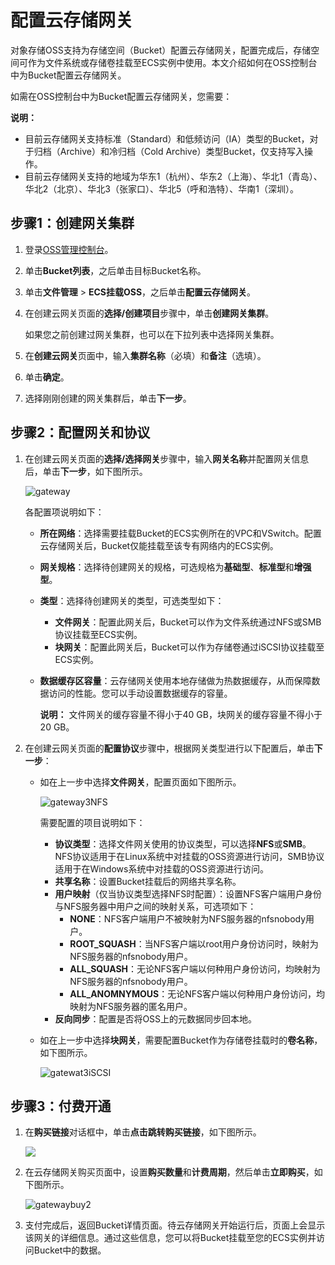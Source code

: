 # 配置云存储网关

对象存储OSS支持为存储空间（Bucket）配置云存储网关，配置完成后，存储空间可作为文件系统或存储卷挂载至ECS实例中使用。本文介绍如何在OSS控制台中为Bucket配置云存储网关。

如需在OSS控制台中为Bucket配置云存储网关，您需要：

**说明：**

-   目前云存储网关支持标准（Standard）和低频访问（IA）类型的Bucket，对于归档（Archive）和冷归档（Cold Archive）类型Bucket，仅支持写入操作。
-   目前云存储网关支持的地域为华东1（杭州）、华东2（上海）、华北1（青岛）、华北2（北京）、华北3（张家口）、华北5（呼和浩特）、华南1（深圳）。

## 步骤1：创建网关集群

1.  登录[OSS管理控制台](https://oss.console.aliyun.com/)。

2.  单击**Bucket列表**，之后单击目标Bucket名称。

3.  单击**文件管理** \> **ECS挂载OSS**，之后单击**配置云存储网关**。

4.  在创建云网关页面的**选择/创建项目**步骤中，单击**创建网关集群**。

    如果您之前创建过网关集群，也可以在下拉列表中选择网关集群。

5.  在**创建云网关**页面中，输入**集群名称**（必填）和**备注**（选填）。

6.  单击**确定**。

7.  选择刚刚创建的网关集群后，单击**下一步**。


## 步骤2：配置网关和协议

1.  在创建云网关页面的**选择/选择网关**步骤中，输入**网关名称**并配置网关信息后，单击**下一步**，如下图所示。

    ![gateway](https://static-aliyun-doc.oss-accelerate.aliyuncs.com/assets/img/zh-CN/9694459951/p57178.png)

    各配置项说明如下：

    -   **所在网络**：选择需要挂载Bucket的ECS实例所在的VPC和VSwitch。配置云存储网关后，Bucket仅能挂载至该专有网络内的ECS实例。
    -   **网关规格**：选择待创建网关的规格，可选规格为**基础型**、**标准型**和**增强型**。
    -   **类型**：选择待创建网关的类型，可选类型如下：
        -   **文件网关**：配置此网关后，Bucket可以作为文件系统通过NFS或SMB协议挂载至ECS实例。
        -   **块网关**：配置此网关后，Bucket可以作为存储卷通过iSCSI协议挂载至ECS实例。
    -   **数据缓存区容量**：云存储网关使用本地存储做为热数据缓存，从而保障数据访问的性能。您可以手动设置数据缓存的容量。

        **说明：** 文件网关的缓存容量不得小于40 GB，块网关的缓存容量不得小于20 GB。

2.  在创建云网关页面的**配置协议**步骤中，根据网关类型进行以下配置后，单击**下一步**：

    -   如在上一步中选择**文件网关**，配置页面如下图所示。

        ![gateway3NFS](https://static-aliyun-doc.oss-accelerate.aliyuncs.com/assets/img/zh-CN/9694459951/p57197.png)

        需要配置的项目说明如下：

        -   **协议类型**：选择文件网关使用的协议类型，可以选择**NFS**或**SMB**。NFS协议适用于在Linux系统中对挂载的OSS资源进行访问，SMB协议适用于在Windows系统中对挂载的OSS资源进行访问。
        -   **共享名称**：设置Bucket挂载后的网络共享名称。
        -   **用户映射**（仅当协议类型选择NFS时配置）：设置NFS客户端用户身份与NFS服务器中用户之间的映射关系，可选项如下：
            -   **NONE**：NFS客户端用户不被映射为NFS服务器的nfsnobody用户。
            -   **ROOT\_SQUASH**：当NFS客户端以root用户身份访问时，映射为NFS服务器的nfsnobody用户。
            -   **ALL\_SQUASH**：无论NFS客户端以何种用户身份访问，均映射为NFS服务器的nfsnobody用户。
            -   **ALL\_ANOMNYMOUS**：无论NFS客户端以何种用户身份访问，均映射为NFS服务器的匿名用户。
        -   **反向同步**：配置是否将OSS上的元数据同步回本地。
    -   如在上一步中选择**块网关**，需要配置Bucket作为存储卷挂载时的**卷名称**，如下图所示。

        ![gatewat3iSCSI](https://static-aliyun-doc.oss-accelerate.aliyuncs.com/assets/img/zh-CN/9694459951/p57205.png)


## 步骤3：付费开通

1.  在**购买链接**对话框中，单击**点击跳转购买链接**，如下图所示。

    ![](https://static-aliyun-doc.oss-accelerate.aliyuncs.com/assets/img/zh-CN/9694459951/p57215.png)

2.  在云存储网关购买页面中，设置**购买数量**和**计费周期**，然后单击**立即购买**，如下图所示。

    ![gatewaybuy2](https://static-aliyun-doc.oss-accelerate.aliyuncs.com/assets/img/zh-CN/9694459951/p57223.png)

3.  支付完成后，返回Bucket详情页面。待云存储网关开始运行后，页面上会显示该网关的详细信息。通过这些信息，您可以将Bucket挂载至您的ECS实例并访问Bucket中的数据。


